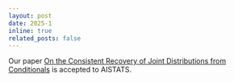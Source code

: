 ```yaml
---
layout: post
date: 2025-1
inline: true
related_posts: false
---
```


Our paper [On the Consistent Recovery of Joint Distributions from Conditionals](https://openreview.net/forum?id=vkvJDRmOLs) is accepted to AISTATS.
